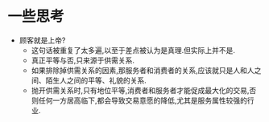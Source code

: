 # 一些思考

- 顾客就是上帝?
  - 这句话被重复了太多遍,以至于差点被认为是真理.但实际上并不是.
  - 真正平等与否,只来源于供需关系.
  - 如果排除掉供需关系的因素,那服务者和消费者的关系,应该就只是人和人之间、陌生人之间的平等、礼貌的关系.
  - 抛开供需关系时,只有地位平等,消费者和服务者才能促成最大化的交易,否则任何一方居高临下,都会导致交易意愿的降低,尤其是服务属性较强的行业.
